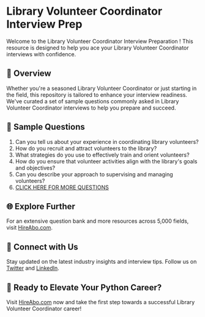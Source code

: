 # Library Volunteer Coordinator Interview Prep

Welcome to the Library Volunteer Coordinator Interview Preparation ! This resource is designed to help you ace your Library Volunteer Coordinator interviews with confidence.

## 🚀 Overview

Whether you're a seasoned Library Volunteer Coordinator or just starting in the field, this repository is tailored to enhance your interview readiness. We've curated a set of sample questions commonly asked in Library Volunteer Coordinator interviews to help you prepare and succeed.

## 📝 Sample Questions

1. Can you tell us about your experience in coordinating library volunteers?
2. How do you recruit and attract volunteers to the library?
3. What strategies do you use to effectively train and orient volunteers?
4. How do you ensure that volunteer activities align with the library's goals and objectives?
5. Can you describe your approach to supervising and managing volunteers?
6. [CLICK HERE FOR MORE QUESTIONS](https://hireabo.com/job/18_0_46/Library%20Volunteer%20Coordinator)

## 🌐 Explore Further

For an extensive question bank and more resources across 5,000 fields, visit [HireAbo.com](https://www.hireabo.com).

## 📱 Connect with Us

Stay updated on the latest industry insights and interview tips. Follow us on [Twitter](https://twitter.com/hireabo) and [LinkedIn](https://www.linkedin.com/in/hire-abo-3609972a8/).

## 🚀 Ready to Elevate Your Python Career?

Visit [HireAbo.com](https://www.hireabo.com) now and take the first step towards a successful Library Volunteer Coordinator career!